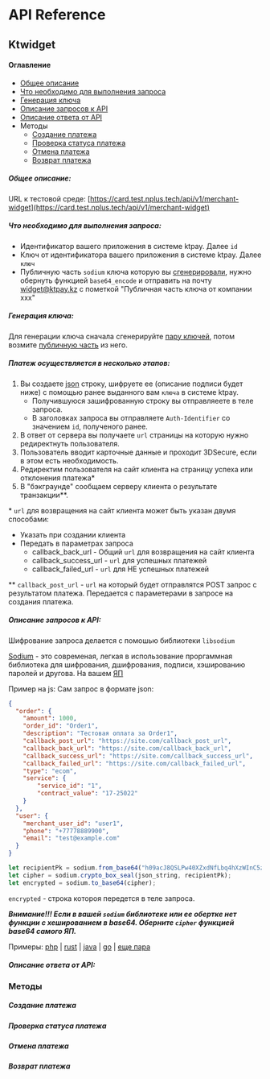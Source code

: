 # API Reference

## Ktwidget

#### Оглавление
- [Общее описание](#Общее-описание)
- [Что необходимо для выполнения запроса](#Что-необходимо-для-выполнения-запросa)
- [Генерация ключа](#Генерация-ключа)
- [Описание запросов к API](#Описание-запросов-к-API)
- [Описание ответа от API](#Описание-ответа-от-API)
- Методы
    - [Создание платежа](#Создание-платежа)
    - [Проверка статуса платежа](#Проверка-статуса-платежа)
    - [Отмена платежа](#Отмена-платежа)
    - [Возврат платежа](#Возврат-платежа)

##### Общее описание:
URL к тестовой среде: [https://card.test.nplus.tech/api/v1/merchant-widget](https://card.test.nplus.tech/api/v1/merchant-widget)

##### Что необходимо для выполнения запроса:
- Идентификатор вашего приложения в системе ktpay. Далее `id`
- Ключ от идентификатора вашего приложения в системе ktpay. Далее `ключ`
- Публичную часть `sodium` ключа которую вы [сгенерировали](#Генерация-ключа), нужно обернуть функцией `base64_encode`
и отправить на почту [widget@ktpay.kz](mailto:widget@ktpay.kz?subject=Публичная%20часть%20ключа%20от%20компании%20xxx)
с пометкой "Публичная часть ключа от компании xxx"

##### Генерация ключа:
Для генерации ключа сначала сгенерируйте [пару ключей](https://libsodium.gitbook.io/doc/public-key_cryptography/authenticated_encryption#key-pair-generation),
 потом возмите [публичную часть]() из него.

##### Платеж осуществляется в несколько этапов:
1. Вы создаете [json](https://www.json.org/json-ru.html) строку, шифруете еe (описание подписи будет ниже)
 с помощью ранее выданного вам `ключа` в системе ktpay.
    - Получившуюся зашифрованную строку вы отправляеете в теле запроса.
    - В заголовках запроса вы отправляете `Auth-Identifier` со значением `id`, полученого ранее.
2. В ответ от сервера вы получаете `url` страницы на которую нужно редиректнуть пользователя.
3. Пользователь вводит карточные данные и проходит 3DSecure, если в этом есть необходимость.
4. Редиректим пользователя на сайт клиента на страницу успеха или отклонения платежа*
5. В "бэкграунде" сообщаем серверу клиента о результате транзакции**.

\* `url` для возвращения на сайт клиента может быть указан двумя способами:
- Указать при создании клиента
- Передать в параметрах запроса 
    - callback_back_url - Общий `url` для возвращения на сайт клиента 
    - callback_success_url - `url` для успешных платежей
    - callback_failed_url - `url` для НЕ успешных платежей

\*\* `callback_post_url` - `url` на который будет отправлятся POST запрос с результатом платежа.
Передается с параметерами в запросе на создания платежа.

##### Описание запросов к API:
Шифрование запроса делается с помошью библиотеки `libsodium`

[Sodium](https://libsodium.gitbook.io/doc) - это современая, легкая в использование проргаммная библиотека для шифрования,
дшифрования, подписи, хэшированию паролей и другова. На вашем [ЯП](https://libsodium.gitbook.io/doc/bindings_for_other_languages)

Пример на js:
Сам запрос в формате json:
```json
{
  "order": {
    "amount": 1000,
    "order_id": "Order1",
    "description": "Тестовая оплата за Order1",
    "callback_post_url": "https://site.com/callback_post_url",
    "callback_back_url": "https://site.com/callback_back_url",
    "callback_success_url": "https://site.com/callback_success_url",
    "callback_failed_url": "https://site.com/callback_failed_url",
    "type": "ecom",
    "service": {
        "service_id": "1",
        "contract_value": "17-25022"
    }
  },
  "user": {
    "merchant_user_id": "user1",
    "phone": "+77778889900",
    "email": "test@example.com"
  }
}
```

```js
let recipientPk = sodium.from_base64("h09acJ8QSLPw40XZxdNfLbq4hXzWInC5zXL319RdXUI=");
let cipher = sodium.crypto_box_seal(json_string, recipientPk);
let encrypted = sodium.to_base64(cipher);
```
`encrypted` - строка котороя передется в теле запроса.

***Внимание!!! Если в вашей `sodium` библиотеке или ее обертке нет функции
с хешированием в base64. Оберните `cipher` функцией base64 самого ЯП.***

Примеры:
[php](https://www.php.net/manual/ru/function.base64-encode.php) |
[rust](https://docs.rs/base64/0.3.1/base64/fn.encode.html) |
[java](https://docs.oracle.com/javase/8/docs/api/java/util/Base64.Encoder.html) |
[go](https://golang.org/pkg/encoding/base64) |
[еще пара](https://www.yeahhub.com/encode-base64-popular-programming-languages/)

##### Описание ответа от API:

### Методы
##### Создание платежа
##### Проверка статуса платежа
##### Отмена платежа
##### Возврат платежа

